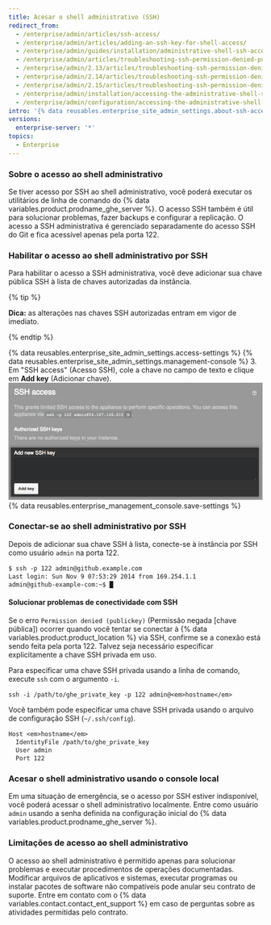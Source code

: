 ```yaml
---
title: Acesar o shell administrativo (SSH)
redirect_from:
  - /enterprise/admin/articles/ssh-access/
  - /enterprise/admin/articles/adding-an-ssh-key-for-shell-access/
  - /enterprise/admin/guides/installation/administrative-shell-ssh-access/
  - /enterprise/admin/articles/troubleshooting-ssh-permission-denied-publickey/
  - /enterprise/admin/2.13/articles/troubleshooting-ssh-permission-denied-publickey/
  - /enterprise/admin/2.14/articles/troubleshooting-ssh-permission-denied-publickey/
  - /enterprise/admin/2.15/articles/troubleshooting-ssh-permission-denied-publickey/
  - /enterprise/admin/installation/accessing-the-administrative-shell-ssh
  - /enterprise/admin/configuration/accessing-the-administrative-shell-ssh
intro: '{% data reusables.enterprise_site_admin_settings.about-ssh-access %}'
versions:
  enterprise-server: '*'
topics:
  - Enterprise
---
```


### Sobre o acesso ao shell administrativo

Se tiver acesso por SSH ao shell administrativo, você poderá executar os utilitários de linha de comando do {% data variables.product.prodname_ghe_server %}. O acesso SSH também é útil para solucionar problemas, fazer backups e configurar a replicação. O acesso a SSH administrativa é gerenciado separadamente do acesso SSH do Git e fica acessível apenas pela porta 122.

### Habilitar o acesso ao shell administrativo por SSH

Para habilitar o acesso a SSH administrativa, você deve adicionar sua chave pública SSH à lista de chaves autorizadas da instância.

{% tip %}

**Dica:** as alterações nas chaves SSH autorizadas entram em vigor de imediato.

{% endtip %}

{% data reusables.enterprise_site_admin_settings.access-settings %}
{% data reusables.enterprise_site_admin_settings.management-console %}
3. Em "SSH access" (Acesso SSH), cole a chave no campo de texto e clique em **Add key** (Adicionar chave). ![Caixa de texto e botão para adicionar uma chave SSH](/assets/images/enterprise/settings/add-authorized-ssh-key-admin-shell.png)
{% data reusables.enterprise_management_console.save-settings %}

### Conectar-se ao shell administrativo por SSH

Depois de adicionar sua chave SSH à lista, conecte-se à instância por SSH como usuário `admin` na porta 122.

```shell
$ ssh -p 122 admin@github.example.com
Last login: Sun Nov 9 07:53:29 2014 from 169.254.1.1
admin@github-example-com:~$ █
```

#### Solucionar problemas de conectividade com SSH

Se o erro `Permission denied (publickey)` (Permissão negada [chave pública]) ocorrer quando você tentar se conectar à {% data variables.product.product_location %} via SSH, confirme se a conexão está sendo feita pela porta 122. Talvez seja necessário especificar explicitamente a chave SSH privada em uso.

Para especificar uma chave SSH privada usando a linha de comando, execute `ssh` com o argumento `-i`.

```shell
ssh -i /path/to/ghe_private_key -p 122 admin@<em>hostname</em>
```

Você também pode especificar uma chave SSH privada usando o arquivo de configuração SSH (`~/.ssh/config`).

```shell
Host <em>hostname</em>
  IdentityFile /path/to/ghe_private_key
  User admin
  Port 122
```

### Acesar o shell administrativo usando o console local

Em uma situação de emergência, se o acesso por SSH estiver indisponível, você poderá acessar o shell administrativo localmente. Entre como usuário `admin` usando a senha definida na configuração inicial do {% data variables.product.prodname_ghe_server %}.

### Limitações de acesso ao shell administrativo

O acesso ao shell administrativo é permitido apenas para solucionar problemas e executar procedimentos de operações documentadas. Modificar arquivos de aplicativos e sistemas, executar programas ou instalar pacotes de software não compatíveis pode anular seu contrato de suporte. Entre em contato com o {% data variables.contact.contact_ent_support %} em caso de perguntas sobre as atividades permitidas pelo contrato.
